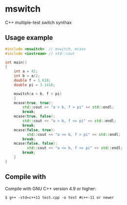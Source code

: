 # mswitch
C++ multiple-test switch synthax

## Usage example
```C++
#include <mswitch>  // mswitch, mcase
#include <iostream> // std::cout

int main()
{
    int a = 42;
    int b = a/2;
    double f = 1.618;
    double pi = 3.1416;

    mswitch(a > b, f > pi)
    {
    mcase(true, true):
        std::cout << "a > b, f > pi" << std::endl;
        break;
    mcase(true, false):
        std::cout << "a > b, f <= pi" << std::endl;
        break;
    mcase(false, true):
	      std::cout << "a <= b, f > pi" << std::endl;
        break;
    mcase(false, false):
	      std::cout << "a <= b, f <= pi" << std::endl;
        break;
    }
}
```

## Compile with
Compile with GNU C++ version 4.9 or higher:
```shell
$ g++ -std=c++11 test.cpp -o test #c++-11 or newer
```

